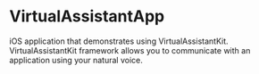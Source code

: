 # VirtualAssistantApp
iOS application that demonstrates using VirtualAssistantKit.
VirtualAssistantKit framework allows you to communicate with an application using your natural voice.
